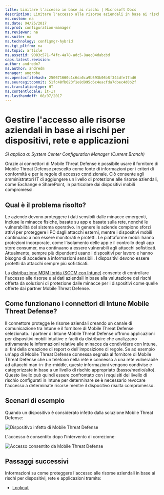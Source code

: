```yaml
---
title: Limitare l'accesso in base ai rischi | Microsoft Docs
description: Limitare l'accesso alle risorse aziendali in base ai rischi per dispositivi, rete e applicazioni.
ms.custom: na
ms.date: 04/25/2017
ms.prod: configuration-manager
ms.reviewer: na
ms.suite: na
ms.technology: configmgr-hybrid
ms.tgt_pltfrm: na
ms.topic: article
ms.assetid: 9083c571-f4fc-4a78-adc5-8aec84dabcbd
caps.latest.revision: 
author: andredm7
ms.author: andredm
manager: angrobe
ms.openlocfilehash: 250671660c1c6da0ca9b593b06b8f344dfe17ad6
ms.sourcegitcommit: 51fc48fb023f1e8d995c6c4eacfda7dbec4d0b2f
ms.translationtype: HT
ms.contentlocale: it-IT
ms.lasthandoff: 08/07/2017
---
```

# <a name="manage-access-to-company-resource-based-on-device-network-and-application-risk"></a>Gestire l'accesso alle risorse aziendali in base ai rischi per dispositivi, rete e applicazioni

*Si applica a: System Center Configuration Manager (Current Branch)*

Grazie ai connettori di Mobile Threat Defense è possibile usare il fornitore di Mobile Threat Defense prescelto come fonte di informazioni per i criteri di conformità e per le regole di accesso condizionale. Ciò consente agli amministratori IT di aggiungere un livello di protezione alle risorse aziendali, come Exchange e SharePoint, in particolare dai dispositivi mobili compromessi.

## <a name="what-problem-does-this-solve"></a>Qual è il problema risolto?

Le aziende devono proteggere i dati sensibili dalle minacce emergenti, incluse le minacce fisiche, basate su app e basate sulla rete, nonché le vulnerabilità del sistema operativo.
In genere le aziende compiono sforzi attivi per proteggere i PC dagli attacchi esterni, mentre i dispositivi mobili continuano a non essere monitorati e protetti. Le piattaforme mobili hanno protezioni incorporate, come l'isolamento delle app e il controllo degli app store consumer, ma continuano a essere vulnerabili agli attacchi sofisticati. Attualmente, sempre più dipendenti usano i dispositivi per lavoro e hanno bisogno di accedere a informazioni sensibili. I dispositivi devono essere protetti da attacchi sempre più sofisticati.

La [distribuzione MDM ibrida (SCCM con Intune)](https://docs.microsoft.com/sccm/mdm/understand/choose-between-standalone-intune-and-hybrid-mobile-device-management) consente di controllare l'accesso alle risorse e ai dati aziendali in base alla valutazione dei rischi offerta da soluzioni di protezione dalle minacce per i dispositivi come quelle offerte dai partner Mobile Threat Defense.

## <a name="how-the-intune-mobile-threat-defense-connectors-work"></a>Come funzionano i connettori di Intune Mobile Threat Defense?

Il connettore protegge le risorse aziendali creando un canale di comunicazione tra Intune e il fornitore di Mobile Threat Defense selezionato. I partner di Intune Mobile Threat Defense offrono applicazioni per dispositivi mobili intuitive e facili da distribuire che analizzano attivamente le informazioni relative alle minacce da condividere con Intune, ai fini della creazione di report o dell'imposizione di regole. Se ad esempio un'app di Mobile Threat Defense connessa segnala al fornitore di Mobile Threat Defense che un telefono nella rete è connesso a una rete vulnerabile ad attacchi man-in-the-middle, queste informazioni vengono condivise e categorizzate in base a un livello di rischio appropriato (basso/medio/alto). Questo livello può quindi essere confrontato con i requisiti del livello di rischio configurati in Intune per determinare se è necessario revocare l'accesso a determinate risorse mentre il dispositivo risulta compromesso.

## <a name="sample-scenarios"></a>Scenari di esempio

Quando un dispositivo è considerato infetto dalla soluzione Mobile Threat Defense:

![Dispositivo infetto di Mobile Threat Defense](../media/mtp/MTD-image-1.png)

L'accesso è consentito dopo l'intervento di correzione:

![Accesso consentito da Mobile Threat Defense](../media/mtp/MTD-image-2.png)

## <a name="next-steps"></a>Passaggi successivi

Informazioni su come proteggere l'accesso alle risorse aziendali in base ai rischi per dispositivi, rete e applicazioni tramite:

- [Lookout](https://docs.microsoft.com/intune/deploy-use/lookout-mobile-threat-defense-connector)